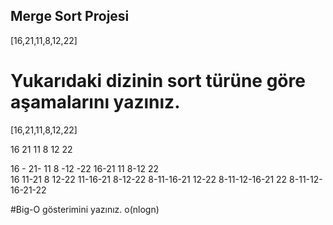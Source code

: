 ## Merge Sort Projesi

[16,21,11,8,12,22] 

# Yukarıdaki dizinin sort türüne göre aşamalarını yazınız.
[16,21,11,8,12,22] 

16 21 11    8 12 22

16 - 21-  11       8   -12  -22 
16-21 11	   8-12 22	
16 11-21           8 12-22 
11-16-21           8-12-22
8-11-16-21 12-22
8-11-12-16-21 22
8-11-12-16-21-22

#Big-O gösterimini yazınız.
o(nlogn)

